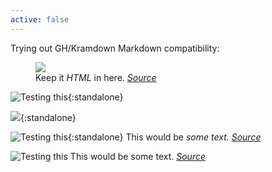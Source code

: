 ```yaml
---
active: false
---
```




Trying out GH/Kramdown Markdown compatibility:



<figure>
  <img src="https://dummyimage.com/1000x666/eee/ddd">
  <figcaption>
    Keep it <em>HTML</em> in here.
    <cite><a href="https://typography-interaction.github.io">Source</a></cite>
  </figcaption>
</figure>



![Testing *this*](/topic/everything/networks.png){:standalone}



![](/topic/everything/networks.png){:standalone}



![Testing *this*](/topic/everything/networks.png){:standalone}
This would be *some text.*
<cite>[Source](https://typography-interaction.github.io)</cite>



![Testing this](/topic/typography/mac.png)
This would be some text.
<cite>[Source](https://typography-interaction.github.io)</cite>
